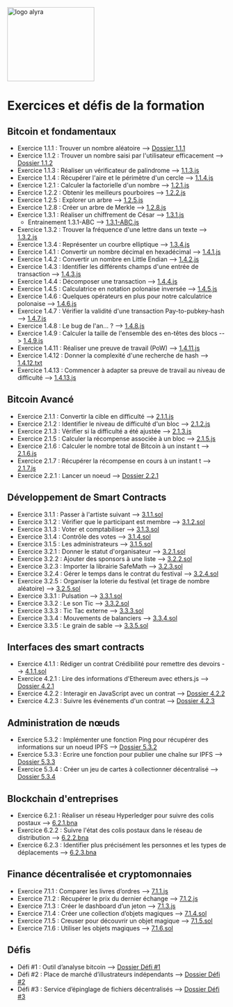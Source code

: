 <img src="https://alyra.fr/wp-content/uploads/2019/05/logo-titre-alyra-bleu-transparent-500px.png" alt="logo alyra" align="center" width="200" height="170" />

# Exercices et défis de la formation

## Bitcoin et fondamentaux

- Exercice 1.1.1 : Trouver un nombre aléatoire --> [Dossier 1.1.1](https://github.com/Esselka/alyra/tree/master/exo1/1.1.1)
- Exercice 1.1.2 : Trouver un nombre saisi par l'utilisateur efficacement --> [Dossier 1.1.2](https://github.com/Esselka/alyra/tree/master/exo1/1.1.2)
- Exercice 1.1.3 : Réaliser un vérificateur de palindrome --> [1.1.3.js](https://github.com/Esselka/alyra/blob/master/exo1/1.1.3.js)
- Exercice 1.1.4 : Récupérer l'aire et le périmètre d'un cercle --> [1.1.4.js](https://github.com/Esselka/alyra/blob/master/exo1/1.1.4.js)
- Exercice 1.2.1 : Calculer la factorielle d'un nombre --> [1.2.1.js](https://github.com/Esselka/alyra/blob/master/exo1/1.2.1.js)
- Exercice 1.2.2 : Obtenir les meilleurs pourboires --> [1.2.2.js](https://github.com/Esselka/alyra/blob/master/exo1/1.2.2.js)
- Exercice 1.2.5 : Explorer un arbre --> [1.2.5.js](https://github.com/Esselka/alyra/blob/master/exo1/1.2.5.js)
- Exercice 1.2.8 : Créer un arbre de Merkle --> [1.2.8.js](https://github.com/Esselka/alyra/blob/master/exo1/1.2.8.js)
- Exercice 1.3.1 : Réaliser un chiffrement de César --> [1.3.1.js](https://github.com/Esselka/alyra/blob/master/exo1/1.3.1.js)
  - Entrainement 1.3.1-ABC --> [1.3.1-ABC.js](https://github.com/Esselka/alyra/blob/master/exo1/1.3.1-ABC.js)
- Exercice 1.3.2 : Trouver la fréquence d'une lettre dans un texte --> [1.3.2.js](https://github.com/Esselka/alyra/blob/master/exo1/1.3.2.js)
- Exercice 1.3.4 : Représenter un courbre elliptique --> [1.3.4.js](https://github.com/Esselka/alyra/blob/master/exo1/1.3.4.js)
- Exercice 1.4.1 : Convertir un nombre décimal en hexadécimal --> [1.4.1.js](https://github.com/Esselka/alyra/blob/master/exo1/1.4.1.js)
- Exercice 1.4.2 : Convertir un nombre en Little Endian --> [1.4.2.js](https://github.com/Esselka/alyra/blob/master/exo1/1.4.2.js)
- Exercice 1.4.3 : Identifier les différents champs d'une entrée de transaction --> [1.4.3.js](https://github.com/Esselka/alyra/blob/master/exo1/1.4.3.js)
- Exercice 1.4.4 : Décomposer une transaction --> [1.4.4.js](https://github.com/Esselka/alyra/blob/master/exo1/1.4.4.js)
- Exercice 1.4.5 : Calculatrice en notation polonaise inversée --> [1.4.5.js](https://github.com/Esselka/alyra/blob/master/exo1/1.4.5.js)
- Exercice 1.4.6 : Quelques opérateurs en plus pour notre calculatrice polonaise --> [1.4.6.js](https://github.com/Esselka/alyra/blob/master/exo1/1.4.6.js)
- Exercice 1.4.7 : Vérifier la validité d'une transaction Pay-to-pubkey-hash --> [1.4.7.js](https://github.com/Esselka/alyra/blob/master/exo1/1.4.7.js)
- Exercice 1.4.8 : Le bug de l'an... ? --> [1.4.8.js](https://github.com/Esselka/alyra/blob/master/exo1/1.4.8.js)
- Exercice 1.4.9 : Calculer la taille de l'ensemble des en-têtes des blocs --> [1.4.9.js](https://github.com/Esselka/alyra/blob/master/exo1/1.4.9.js) 
- Exercice 1.4.11 : Réaliser une preuve de travail (PoW) --> [1.4.11.js](https://github.com/Esselka/alyra/blob/master/exo1/1.4.11.js)
- Exercice 1.4.12 : Donner la complexité d'une recherche de hash --> [1.4.12.txt](https://github.com/Esselka/alyra/blob/master/exo1/1.4.12.txt)
- Exercice 1.4.13 : Commencer à adapter sa preuve de travail au niveau de difficulté --> [1.4.13.js](https://github.com/Esselka/alyra/blob/master/exo1/1.4.13.js)

## Bitcoin Avancé

- Exercice 2.1.1 : Convertir la cible en difficulté --> [2.1.1.js](https://github.com/Esselka/alyra/blob/master/exo2/2.1.1.js)
- Exercice 2.1.2 : Identifier le niveau de difficulté d'un bloc --> [2.1.2.js](https://github.com/Esselka/alyra/blob/master/exo2/2.1.2.js)
- Exercice 2.1.3 : Vérifier si la difficulté a été ajustée --> [2.1.3.js](https://github.com/Esselka/alyra/blob/master/exo2/2.1.3.js)
- Exercice 2.1.5 : Calculer la récompense associée à un bloc --> [2.1.5.js](https://github.com/Esselka/alyra/blob/master/exo2/2.1.5.js)
- Exercice 2.1.6 : Calculer le nombre total de Bitcoin à un instant t --> [2.1.6.js](https://github.com/Esselka/alyra/blob/master/exo2/2.1.6.js)
- Exercice 2.1.7 : Récupérer la récompense en cours à un instant t --> [2.1.7.js](https://github.com/Esselka/alyra/blob/master/exo2/2.1.7.js)
- Exercice 2.2.1 : Lancer un noeud --> [Dossier 2.2.1](https://github.com/Esselka/alyra/tree/master/exo2/2.2.1)

## Développement de Smart Contracts

- Exercice 3.1.1 : Passer à l'artiste suivant --> [3.1.1.sol](https://github.com/Esselka/alyra/blob/master/exo3/3.1.1.sol)
- Exercice 3.1.2 : Vérifier que le participant est membre --> [3.1.2.sol](https://github.com/Esselka/alyra/blob/master/exo3/3.1.2.sol)
- Exercice 3.1.3 : Voter et comptabiliser --> [3.1.3.sol](https://github.com/Esselka/alyra/blob/master/exo3/3.1.3.sol)
- Exercice 3.1.4 : Contrôle des votes --> [3.1.4.sol](https://github.com/Esselka/alyra/blob/master/exo3/3.1.4.sol)
- Exercice 3.1.5 : Les administrateurs --> [3.1.5.sol](https://github.com/Esselka/alyra/blob/master/exo3/3.1.5.sol)
- Exercice 3.2.1 : Donner le statut d'organisateur --> [3.2.1.sol](https://github.com/Esselka/alyra/blob/master/exo3/3.2.1.sol)
- Exercice 3.2.2 : Ajouter des sponsors à une liste --> [3.2.2.sol](https://github.com/Esselka/alyra/blob/master/exo3/3.2.2.sol)
- Exercice 3.2.3 : Importer la librairie SafeMath --> [3.2.3.sol](https://github.com/Esselka/alyra/blob/master/exo3/3.2.3.sol)
- Exercice 3.2.4 : Gérer le temps dans le contrat du festival --> [3.2.4.sol](https://github.com/Esselka/alyra/blob/master/exo3/3.2.4.sol)
- Exercice 3.2.5 : Organiser la loterie du festival (et tirage de nombre aléatoire) --> [3.2.5.sol](https://github.com/Esselka/alyra/blob/master/exo3/3.2.5.sol)
- Exercice 3.3.1 : Pulsation --> [3.3.1.sol](https://github.com/Esselka/alyra/blob/master/exo3/3.3.1.sol)
- Exercice 3.3.2 : Le son Tic --> [3.3.2.sol](https://github.com/Esselka/alyra/blob/master/exo3/3.3.2.sol)
- Exercice 3.3.3 : Tic Tac externe --> [3.3.3.sol](https://github.com/Esselka/alyra/blob/master/exo3/3.3.3.sol)
- Exercice 3.3.4 : Mouvements de balanciers --> [3.3.4.sol](https://github.com/Esselka/alyra/blob/master/exo3/3.3.4.sol)
- Exercice 3.3.5 : Le grain de sable --> [3.3.5.sol](https://github.com/Esselka/alyra/blob/master/exo3/3.3.5.sol)

## Interfaces des smart contracts

- Exercice 4.1.1 : Rédiger un contrat Crédibilité pour remettre des devoirs --> [4.1.1.sol](https://github.com/Esselka/alyra/blob/master/exo4/4.1.1.sol)
- Exercice 4.2.1 : Lire des informations d'Ethereum avec ethers.js --> [Dossier 4.2.1](https://github.com/Esselka/alyra/tree/master/exo4/4.2.1)
- Exercice 4.2.2 : Interagir en JavaScript avec un contrat --> [Dossier 4.2.2](https://github.com/Esselka/alyra/tree/master/exo4/4.2.2)
- Exercice 4.2.3 : Suivre les événements d'un contrat --> [Dossier 4.2.3](https://github.com/Esselka/alyra/tree/master/exo4/4.2.3)

## Administration de nœuds

- Exercice 5.3.2 : Implémenter une fonction Ping pour récupérer des informations sur un noeud IPFS --> [Dossier 5.3.2](https://github.com/Esselka/alyra/tree/master/exo5/5.3.2)
- Exercice 5.3.3 : Ecrire une fonction pour publier une chaîne sur IPFS --> [Dossier 5.3.3](https://github.com/Esselka/alyra/tree/master/exo5/5.3.3)
- Exercice 5.3.4 : Créer un jeu de cartes à collectionner décentralisé --> [Dossier 5.3.4](https://github.com/Esselka/alyra/tree/master/exo5/5.3.4)

## Blockchain d'entreprises

- Exercice 6.2.1 : Réaliser un réseau Hyperledger pour suivre des colis postaux --> [6.2.1.bna](https://github.com/Esselka/alyra/blob/master/exo%206/6.2.1.bna)
- Exercice 6.2.2 : Suivre l'état des colis postaux dans le réseau de distribution --> [6.2.2.bna](https://github.com/Esselka/alyra/blob/master/exo%206/6.2.2.bna)
- Exercice 6.2.3 : Identifier plus précisément les personnes et les types de déplacements --> [6.2.3.bna](https://github.com/Esselka/alyra/blob/master/exo%206/6.2.3.bna)

## Finance décentralisée et cryptomonnaies

- Exercice 7.1.1 : Comparer les livres d’ordres --> [7.1.1.js](https://github.com/Esselka/alyra/tree/master/exo%207/7.1.1.js) 
- Exercice 7.1.2 : Récupérer le prix du dernier échange --> [7.1.2.js](https://github.com/Esselka/alyra/tree/master/exo%207/7.1.2.js)
- Exercice 7.1.3 : Créer le dashboard d’un jeton --> [7.1.3.js](https://github.com/Esselka/alyra/tree/master/exo%207/7.1.3.js)
- Exercice 7.1.4 : Créer une collection d’objets magiques --> [7.1.4.sol](https://github.com/Esselka/alyra/blob/master/exo%207/7.1.4.sol)
- Exercice 7.1.5 : Creuser pour découvrir un objet magique --> [7.1.5.sol](https://github.com/Esselka/alyra/blob/master/exo%207/7.1.5.sol)
- Exercice 7.1.6 : Utiliser les objets magiques --> [7.1.6.sol](https://github.com/Esselka/alyra/blob/master/exo%207/7.1.6.sol)

## Défis

- Défi #1 : Outil d’analyse bitcoin --> [Dossier Défi #1](https://github.com/Esselka/alyra/tree/master/d%C3%A9fi%201)
- Défi #2 : Place de marché d’illustrateurs indépendants --> [Dossier Défi #2](https://github.com/Esselka/alyra/tree/master/d%C3%A9fi%202)
- Défi #3 : Service d’épinglage de fichiers décentralisés --> [Dossier Défi #3](https://github.com/Esselka/alyra/tree/master/d%C3%A9fi%203)
